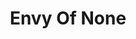 ---
title: "Envy Of None"
summary: "...Canadian-American rock band formed in 2021 by guitarist , bassist , vocalist , and guitarist ."
image: "envy-of-none.jpg"
apple_music_artist_url: "https://music.apple.com/gb/artist/envy-of-none/1599578873"
---